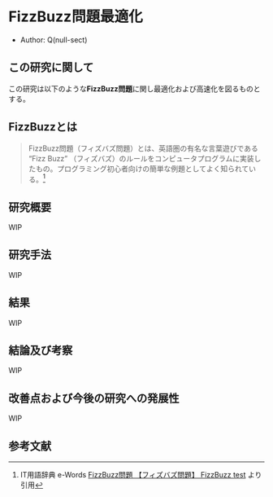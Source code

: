# FizzBuzz問題最適化

- Author: Q(null-sect)

## この研究に関して

この研究は以下のような**FizzBuzz問題**に関し最適化および高速化を図るものとする。

## FizzBuzzとは

> FizzBuzz問題（フィズバズ問題）とは、英語圏の有名な言葉遊びである “Fizz Buzz” （フィズバズ）のルールをコンピュータプログラムに実装したもの。プログラミング初心者向けの簡単な例題としてよく知られている。[^1]

## 研究概要

WIP

## 研究手法

WIP

## 結果

WIP

## 結論及び考察

WIP

## 改善点および今後の研究への発展性

WIP

## 参考文献

[^1]: IT用語辞典 e-Words [FizzBuzz問題 【フィズバズ問題】 FizzBuzz test](https://e-words.jp/w/FizzBuzz%E5%95%8F%E9%A1%8C.html) より引用

